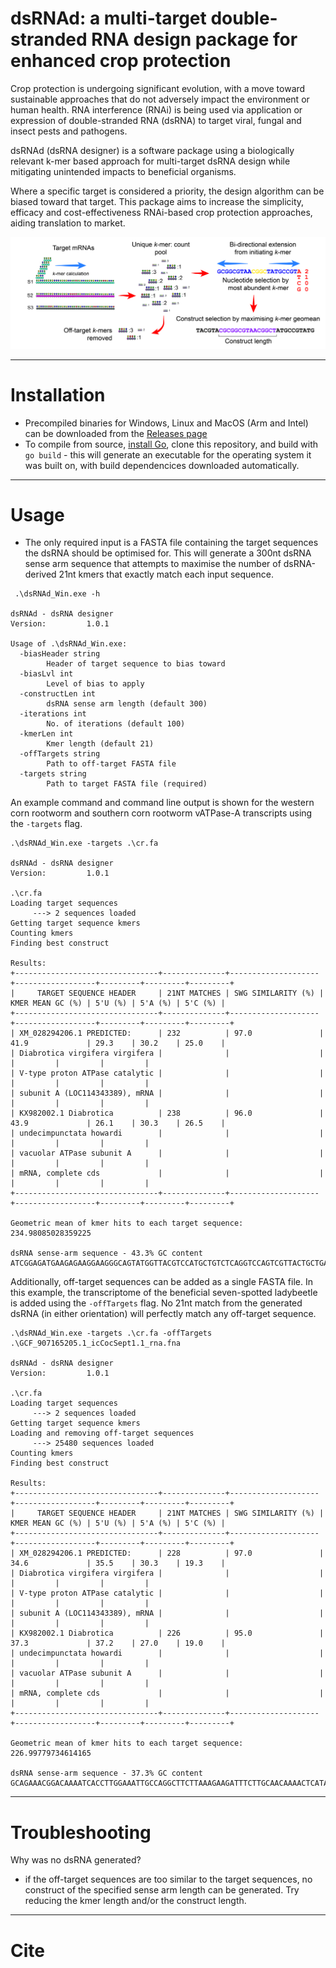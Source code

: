 # dsRNAd: a multi-target double-stranded RNA design package for enhanced crop protection

Crop protection is undergoing significant evolution, with a move toward sustainable approaches that do not adversely impact the environment or human health.  RNA interference (RNAi) is being used via application or expression of double-stranded RNA (dsRNA) to target viral, fungal and insect pests and pathogens.  

dsRNAd (dsRNA designer) is a software package using a biologically relevant k-mer based approach for multi-target dsRNA design while mitigating unintended impacts to beneficial organisms.  

Where a specific target is considered a priority, the design algorithm can be biased toward that target.  This package aims to increase the simplicity, efficacy and cost-effectiveness RNAi-based crop protection approaches, aiding translation to market.    

![Alt text](./bioinf_github.jpg "Title")

----
# Installation

- Precompiled binaries for Windows, Linux and MacOS (Arm and Intel) can be downloaded from the [Releases page](https://github.com/sfletc/dsRNAd/releases)
- To compile from source, [install Go](https://go.dev/doc/install), clone this repository, and build with ```go build``` - this will generate an executable for the operating system it was built on, with build dependencices downloaded automatically.      

----
# Usage

- The only required input is a FASTA file containing the target sequences the dsRNA should be optimised for. This will generate a 300nt dsRNA sense arm sequence that attempts to maximise the number of dsRNA-derived 21nt kmers that exactly match each input sequence.

```
 .\dsRNAd_Win.exe -h

dsRNAd - dsRNA designer
Version:         1.0.1

Usage of .\dsRNAd_Win.exe:
  -biasHeader string
        Header of target sequence to bias toward
  -biasLvl int
        Level of bias to apply
  -constructLen int
        dsRNA sense arm length (default 300)
  -iterations int
        No. of iterations (default 100)
  -kmerLen int
        Kmer length (default 21)
  -offTargets string
        Path to off-target FASTA file
  -targets string
        Path to target FASTA file (required)
```


An example command and command line output is shown for the western corn rootworm and southern corn rootworm vATPase-A transcripts using the ```-targets``` flag.

```
.\dsRNAd_Win.exe -targets .\cr.fa

dsRNAd - dsRNA designer
Version:         1.0.1

.\cr.fa
Loading target sequences
     ---> 2 sequences loaded
Getting target sequence kmers
Counting kmers
Finding best construct

Results:
+--------------------------------+--------------+--------------------+------------------+---------+---------+---------+
|     TARGET SEQUENCE HEADER     | 21NT MATCHES | SWG SIMILARITY (%) | KMER MEAN GC (%) | 5'U (%) | 5'A (%) | 5'C (%) |
+--------------------------------+--------------+--------------------+------------------+---------+---------+---------+
| XM_028294206.1 PREDICTED:      | 232          | 97.0               | 41.9             | 29.3    | 30.2    | 25.0    |
| Diabrotica virgifera virgifera |              |                    |                  |         |         |         |
| V-type proton ATPase catalytic |              |                    |                  |         |         |         |
| subunit A (LOC114343389), mRNA |              |                    |                  |         |         |         |
| KX982002.1 Diabrotica          | 238          | 96.0               | 43.9             | 26.1    | 30.3    | 26.5    |
| undecimpunctata howardi        |              |                    |                  |         |         |         |
| vacuolar ATPase subunit A      |              |                    |                  |         |         |         |
| mRNA, complete cds             |              |                    |                  |         |         |         |
+--------------------------------+--------------+--------------------+------------------+---------+---------+---------+

Geometric mean of kmer hits to each target sequence: 234.98085028359225

dsRNA sense-arm sequence - 43.3% GC content
ATCGGAGATGAAGAGAAGGAAGGGCAGTATGGTTACGTCCATGCTGTCTCAGGTCCAGTCGTTACTGCTGAGAAAATGTCTGGTTCTGCTATGTACGAACTGGTGCGTGTAGGATACTATGAGCTGGTAGGAGAAATCATTAGATTGGAAGGTGACATGGCTACTATTCAGGTATACGAAGAAACATCAGGTGTAACTGTTGGTGATCCAGTATTAAGAACTGGTAAACCACTTTCAGTAGAACTTGGACCTGGTATTATGGGTTCCATTTTTGATGGTATCCAACGTCCATTGAAAGAC
```

Additionally, off-target sequences can be added as a single FASTA file.  In this example, the transcriptome of the beneficial seven-spotted ladybeetle is added using the ```-offTargets``` flag.  No 21nt match from the generated dsRNA (in either orientation) will perfectly match any off-target sequence.

```
.\dsRNAd_Win.exe -targets .\cr.fa -offTargets .\GCF_907165205.1_icCocSept1.1_rna.fna

dsRNAd - dsRNA designer
Version:         1.0.1

.\cr.fa
Loading target sequences
     ---> 2 sequences loaded
Getting target sequence kmers
Loading and removing off-target sequences
     ---> 25480 sequences loaded
Counting kmers
Finding best construct

Results:
+--------------------------------+--------------+--------------------+------------------+---------+---------+---------+
|     TARGET SEQUENCE HEADER     | 21NT MATCHES | SWG SIMILARITY (%) | KMER MEAN GC (%) | 5'U (%) | 5'A (%) | 5'C (%) |
+--------------------------------+--------------+--------------------+------------------+---------+---------+---------+
| XM_028294206.1 PREDICTED:      | 228          | 97.0               | 34.6             | 35.5    | 30.3    | 19.3    |
| Diabrotica virgifera virgifera |              |                    |                  |         |         |         |
| V-type proton ATPase catalytic |              |                    |                  |         |         |         |
| subunit A (LOC114343389), mRNA |              |                    |                  |         |         |         |
| KX982002.1 Diabrotica          | 226          | 95.0               | 37.3             | 37.2    | 27.0    | 19.0    |
| undecimpunctata howardi        |              |                    |                  |         |         |         |
| vacuolar ATPase subunit A      |              |                    |                  |         |         |         |
| mRNA, complete cds             |              |                    |                  |         |         |         |
+--------------------------------+--------------+--------------------+------------------+---------+---------+---------+

Geometric mean of kmer hits to each target sequence: 226.99779734614165

dsRNA sense-arm sequence - 37.3% GC content
GCAGAAACGGACAAAATCACCTTGGAAATTGCCAGGCTTCTTAAAGAAGATTTCTTGCAACAAAACTCATACTCTTCTTATGACAGATTCTGTCCATTCTATAAAACTGTCGGTATGTTGAGAAACATGATCGGTTTGTACGATATGGCGAGACACGCCGTAGAATCAACCGCACAATCAGAAAATAAGATCACTTGGAACGTAATAAGAGATTCAATGAGTGGAATTTTATATCAACTTAGCAGTATGAAATTTAAGGATCCCGTAAAAGATGGTGAAGCTAAGATCAAGGCAGATTTT
```

----
# Troubleshooting

Why was no dsRNA generated?
- if the off-target sequences are too similar to the target sequences, no construct of the specified sense arm length can be generated.  Try reducing the kmer length and/or the construct length.  

----
# Cite

